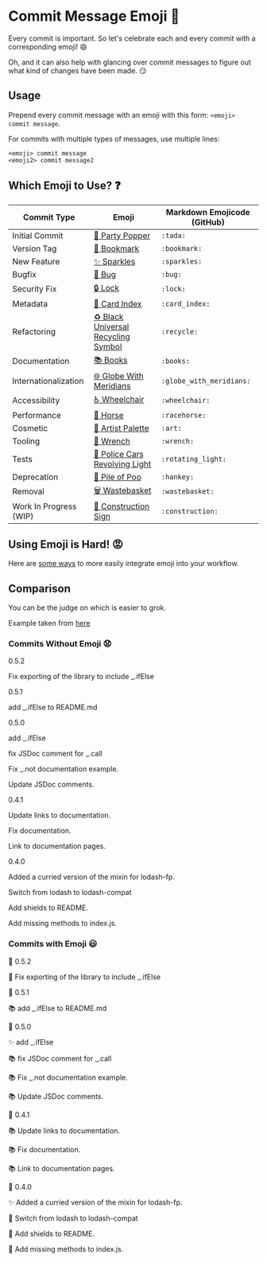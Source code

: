 # Commit Message Emoji 👋

Every commit is important.
So let's celebrate each and every commit with a corresponding emoji! 😄

Oh, and it can also help with glancing over commit messages to figure out
what kind of changes have been made. 😏

## Usage

Prepend every commit message with an emoji with this form:
`<emoji> commit message`.

For commits with multiple types of messages, use multiple lines:
```
<emoji> commit message
<emoji2> commit message2
```

## Which Emoji to Use? ❓

Commit Type | Emoji | Markdown Emojicode (GitHub)
----------  | ----- | ---------------------------
Initial Commit | [🎉 Party Popper](http://emojipedia.org/party-popper/) | `:tada:`
Version Tag | [🔖 Bookmark](http://emojipedia.org/bookmark/) | `:bookmark:`
New Feature | [✨ Sparkles](http://emojipedia.org/sparkles/) | `:sparkles:`
Bugfix | [🐛 Bug](http://emojipedia.org/bug/) | `:bug:`
Security Fix | [🔒 Lock](https://emojipedia.org/lock/) | `:lock:`
Metadata | [📇 Card Index](http://emojipedia.org/card-index/) | `:card_index:`
Refactoring | [♻️ Black Universal Recycling Symbol](http://emojipedia.org/black-universal-recycling-symbol/) | `:recycle:`
Documentation | [📚 Books](http://emojipedia.org/books/) | `:books:`
Internationalization | [🌐 Globe With Meridians](http://emojipedia.org/globe-with-meridians/) | `:globe_with_meridians:`
Accessibility | [♿ Wheelchair](https://emojipedia.org/wheelchair-symbol/) | `:wheelchair:`
Performance | [🐎 Horse](http://emojipedia.org/horse/) | `:racehorse:`
Cosmetic | [🎨 Artist Palette](http://emojipedia.org/artist-palette/) | `:art:`
Tooling | [🔧 Wrench](http://emojipedia.org/wrench/) | `:wrench:`
Tests | [🚨 Police Cars Revolving Light](http://emojipedia.org/police-cars-revolving-light/) | `:rotating_light:`
Deprecation | [💩 Pile of Poo](http://emojipedia.org/pile-of-poo/) | `:hankey:`
Removal | [🗑️ Wastebasket](http://emojipedia.org/wastebasket/) | `:wastebasket:`
Work In Progress (WIP) | [🚧 Construction Sign](http://emojipedia.org/construction-sign/) | `:construction:`

## Using Emoji is Hard! 😡

Here are [some ways](INTEGRATIONS.md) to more easily integrate emoji into your workflow.

## Comparison

You can be the judge on which is easier to grok.

Example taken from [here](https://github.com/dannyfritz/funcdash/commits/master)

### Commits Without Emoji 😧

0.5.2

Fix exporting of the library to include _.ifElse

0.5.1

add _.ifElse to README.md

0.5.0

add _.ifElse

fix JSDoc comment for _.call

Fix _.not documentation example.

Update JSDoc comments.

0.4.1

Update links to documentation.

Fix documentation.

Link to documentation pages.

0.4.0

Added a curried version of the mixin for lodash-fp.

Switch from lodash to lodash-compat

Add shields to README.

Add missing methods to index.js.

### Commits with Emoji 😃

🔖 0.5.2

🐛 Fix exporting of the library to include _.ifElse

🔖 0.5.1

📚 add _.ifElse to README.md

🔖 0.5.0

✨ add _.ifElse

📚 fix JSDoc comment for _.call

📚 Fix _.not documentation example.

📚 Update JSDoc comments.

🔖 0.4.1

📚 Update links to documentation.

📚 Fix documentation.

📚 Link to documentation pages.

🔖 0.4.0

✨ Added a curried version of the mixin for lodash-fp.

📇 Switch from lodash to lodash-compat

📇 Add shields to README.

🐛 Add missing methods to index.js.
